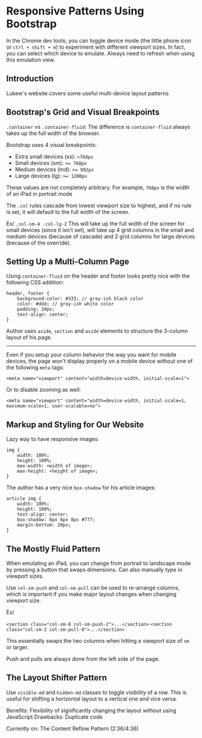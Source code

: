 # Responsive Patterns Using Bootstrap

In the Chrome dev tools, you can toggle device mode (the little phone icon or `ctrl + shift + m`) to experiment with different viewport sizes. In fact, you can select which device to emulate. Always need to refresh when using this emulation view.

## Introduction

Lukew's website covers some useful multi-device layout patterns

## Bootstrap's Grid and Visual Breakpoints

`.container` vs `.container-fluid`: The difference is `container-fluid` always takes up the full width of the browser.

Bootstrap uses 4 visual breakpoints:
- Extra small devices (xs): `<768px`
- Small devices (sm): `>= 768px`
- Medium devices (md): `>= 992px`
- Large devices (lg): `>= 1200px`

These values are not completely arbitrary. For example, `768px` is the width of an iPad in portrait mode

The `.col` rules cascade from lowest viewport size to highest, and if no rule is set, it will default to the full width of the screen.

Ex/ `.col-sm-4 .col-lg-2` This will take up the full width of the screen for small devices (since it isn't set), will take up 4 grid columns in the small and medium devices (because of cascade) and 2 grid columns for large devices (because of the override).

## Setting Up a Multi-Column Page

Using `container-fluid` on the header and footer looks pretty nice with the following CSS addition:

```
header, footer {
	background-color: #333; // gray-ish black color
    color: #ddd; // gray-ish white color
    padding: 20px;
    text-align: center;
}
```

Author uses `aside`, `section` and `aside` elements to structure the 3-column layout of his page.

---

Even if you setup your column behavior the way you want for mobile devices, the page won't display properly on a mobile device without one of the following `meta` tags:

`<meta name="viewport" content="width=device-width, initial-scale=1">`

Or to disable zooming as well:

`<meta name="viewport" content="width=device-width, initial-scale=1, maximum-scale=1, user-scalable=no">`

## Markup and Styling for Our Website

Lazy way to have responsive images:

```
img {
	width: 100%;
    height: 100%;
    max-width: <width of image>;
    max-height: <height of image>;
}
```

The author has a very nice `box-shadow` for his article images:

```
article img {
	width: 100%;
    height: 100%;
    text-align: center;
    box-shadow: 6px 6px 8px #777;
    margin-bottom: 20px;
}
```

## The Mostly Fluid Pattern

When emulating an iPad, you can change from portrait to landscape mode by pressing a button that swaps dimensions. Can also manually type in viewport sizes.

Use `col-sm-push` and `col-sm-pull` can be used to re-arrange columns, which is important if you make major layout changes when changing viewport size.

Ex/

`<section class="col-sm-8 col-sm-push-2">...</section>`
`<section class="col-sm-2 col-sm-pull-8">...</section>`

This essentially swaps the two columns when hitting a viewport size of `sm` or larger.

Push and pulls are always done from the left side of the page.

## The Layout Shifter Pattern

Use `visible-md` and `hidden-md` classes to toggle visibility of a row. This is useful for shifting a horizontal layout to a vertical one and vice versa.

Benefits: Flexibility of significantly changing the layout without using JavaScript
Drawbacks: Duplicate code

Currently on: The Content Reflow Pattern (2:36/4:36)